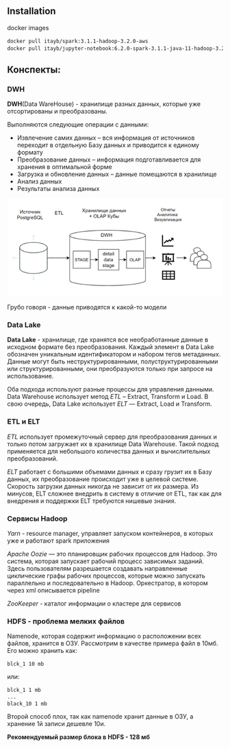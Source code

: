 ## Installation

docker images

~~~bash
docker pull itayb/spark:3.1.1-hadoop-3.2.0-aws
docker pull itayb/jupyter-notebook:6.2.0-spark-3.1.1-java-11-hadoop-3.2.0
~~~

## Конспекты:

### DWH

**DWH**(Data WareHouse) - хранилище разных данных, которые уже отсортированы и преобразованы.

Выполняются следующие операции с данными:

* Извлечение самих данных – вся информация от источников переходит в отдельную Базу данных и приводится к единому
  формату
* Преобразование данных – информация подготавливается для хранения в оптимальной форме
* Загрузка и обновление данных – данные помещаются в хранилище
* Анализ данных
* Результаты анализа данных

![img.png](images/dwh_img.png)

Грубо говоря - данные приводятся к какой-то модели

### Data Lake

**Data Lake** - хранилище, где хранятся все необработанные данные в исходном формате без преобразования. Каждый элемент
в Data Lake обозначен уникальным идентификатором и набором тегов метаданных. Данные могут быть неструктурированными,
полуструктурированными
или структурированными, они преобразуются только при запросе на использование.

Оба подхода используют разные процессы для управления данными. Data Warehouse использует метод *ETL* – Extract,
Transform
и Load. В свою очередь, Data Lake использует *ELT* — Extract, Load и Transform.

### ETL и ELT

*ETL* использует промежуточный сервер для преобразования данных и только потом загружает их в хранилище Data Warehouse.
Такой подход применяется для небольшого количества данных и вычислительных преобразований.

*ELT* работает с большими объемами данных и сразу грузит их в Базу данных, их преобразование происходит уже в целевой
системе. Скорость загрузки данных никогда не зависит от их размера. Из минусов, ELT сложнее внедрить в систему в отличие
от ETL, так как для внедрения и поддержки ELT требуются нишевые знания.

### Сервисы Hadoop

*Yarn* - resource manager, управляет запуском контейнеров, в которых уже и работают spark приложения

*Apache Oozie* — это планировщик рабочих процессов для Hadoop. Это система, которая запускает рабочий процесс зависимых
заданий. Здесь пользователям разрешается создавать направленные циклические графы рабочих процессов, которые можно
запускать параллельно и последовательно в Hadoop. Оркестратор, в котором через xml описывается pipeline

*ZooKeeper* - каталог информации о кластере для сервисов

### HDFS - проблема мелких файлов

Namenode, которая содержит информацию о расположении всех файлов, хранится в ОЗУ.
Рассмотрим в качестве примера файл в 10мб.
Его можно хранить как:

~~~
blck_1 10 mb
~~~

или:
~~~
blck_1 1 mb
...
black_10 1 mb
~~~
Второй способ плох, так как namenode хранит данные в ОЗУ, а хранение 1й записи дешевле 10и.

**Рекомендуемый размер блока в HDFS - 128 мб**
